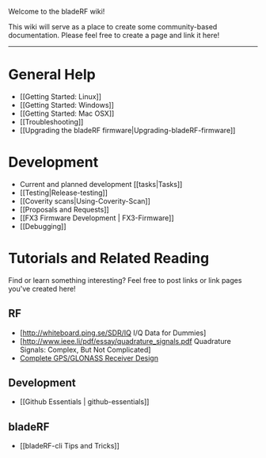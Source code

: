Welcome to the bladeRF wiki!

This wiki will serve as a place to create some community-based documentation. Please feel free to create a page and link it here!


***

# General Help #
* [[Getting Started: Linux]]
* [[Getting Started: Windows]]
* [[Getting Started: Mac OSX]]
* [[Troubleshooting]]
* [[Upgrading the bladeRF firmware|Upgrading-bladeRF-firmware]]

# Development #

* Current and planned development [[tasks|Tasks]]
* [[Testing|Release-testing]]
* [[Coverity scans|Using-Coverity-Scan]]
* [[Proposals and Requests]]
* [[FX3 Firmware Development | FX3-Firmware]]
* [[Debugging]]

# Tutorials and Related Reading #
Find or learn something interesting? Feel free to post links or link pages you've created here!

## RF ##
* [http://whiteboard.ping.se/SDR/IQ I/Q Data for Dummies]
* [http://www.ieee.li/pdf/essay/quadrature_signals.pdf Quadrature Signals: Complex, But Not Complicated]
* [Complete GPS/GLONASS Receiver Design](http://lea.hamradio.si/~s53mv/navsats/theory.html)

## Development ##
* [[Github Essentials | github-essentials]]

## bladeRF ##
* [[bladeRF-cli Tips and Tricks]]